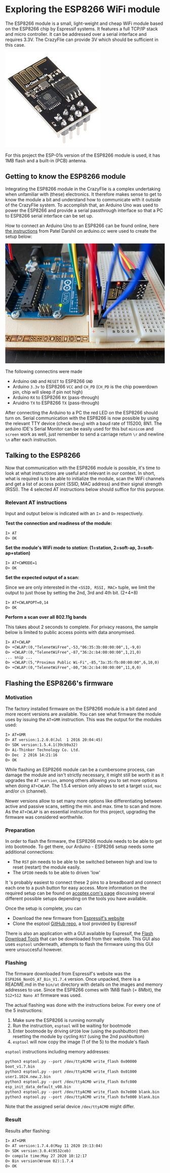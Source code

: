 # Exploring the ESP8266 WiFi module
The ESP8266 module is a small, light-weight and cheap WiFi module based on the ESP8266 chip by Espressif systems. It
features a full TCP/IP stack and micro controller. It can be addressed over a serial interface and requires 3.3V. The
CrazyFlie can provide 3V which should be sufficient in this case.

![ESP8266 ESP-01 WiFi Module](images/300px-ESP-01.jpg)

For this project the ESP-01s version of the ESP8266 module is used, it has 1MB flash and a built-in (PCB) antenna.

## Getting to know the ESP8266 module
Integrating the ESP8266 module in the CrazyFlie is a complex undertaking when unfamiliar with (these) electronics. It
therefore makes sense to get to know the module a bit and understand how to communicate with it outside of the 
CrazyFlie system. To accomplish that, an Arduino Uno was used to power the ESP8266 and provide a serial passthrough
interface so that a PC to ESP8266 serial interface can be set up.

How to connect an Arduino Uno to an ESP8266 can be found online, here [the instructions](https://create.arduino.cc/projecthub/PatelDarshil/how-to-communicate-with-esp8266-via-arduino-uno-f6e92f)
from Patel Darshil on arduino.cc were used to create the setup below:

![ESP8266 connected to Arduino Uno](images/arduino_uno_esp8266_sm.jpg)

The following connectins were made
- Arduino `GND` and `RESET` to ESP8266 `GND`
- Arduino `3.3v` to ESP8266 `VCC` and `CH_PD` (`CH_PD` is the chip powerdown pin, chip will sleep if pin not high) 
- Arduino `RX` to ESP8266 `RX` (pass-through)
- Aruidno `TX` to ESP8266 `TX` (pass-through)

After connecting the Arduino to a PC the red LED on the ESP8266 should turn on. Serial communication with the ESP8266 
is now possible by using the relevant TTY device (check `dmesg`) with a baud rate of 115200, 8N1. The arduino IDE's
Serial Monitor can be easily used for this but `minicom` and `screen` work as well, just remember to send a carriage
return `\r` and newline `\n` after each instruction.

## Talking to the ESP8266
Now that communication with the ESP8266 module is possible, it's time to look at what instructions are useful and
relevant in our context. In short, what is required is to be able to initialize the module, scan the WiFi channels
and get a list of access point (SSID, MAC address) and their signal strength (RSSI). The 4 selected AT instructions below
should suffice for this purpose.

### Relevant AT instructions
Input and output below is indicated with an `I>` and `O>` respectively.

**Test the connection and readiness of the module:**
```
I> AT
O> OK
```

**Set the module's WiFi mode to *station*: (1=station, 2=soft-ap, 3=soft-ap+station)**
```
I> AT+CWMODE=1
O> OK
```

**Set the expected output of a scan:**

Since we are only interested in the `<SSID, RSSI, MAC>` tuple, we limit the output to just those by setting the 2nd,
3rd and 4th bit. (2+4+8)
```
I> AT+CWLAPOPT=0,14
O> OK
```

**Perform a scan over all 802.11g bands**

This takes about 2 seconds to complete. For privacy reasons, the sample below is limited to public access points with
data anonymised.
```
I> AT+CWLAP
O> +CWLAP:(0,"TelenetWiFree",-53,"06:35:3b:00:00:00",1,-9,0)
O> +CWLAP:(0,"TelenetWiFree",-87,"36:2c:b4:00:00:00",1,21,0)
... snip ...
O> +CWLAP:(5,"Proximus Public Wi-Fi",-85,"3a:35:fb:00:00:00",6,10,0)
O> +CWLAP:(0,"TelenetWiFree",-80,"36:2c:b4:00:00:00",11,0,0)
```

## Flashing the ESP8266's firmware
### Motivation
The factory installed firmware on the ESP8266 module is a bit dated and more recent versions are available. You
can see what firmware the module uses by issuing the `AT+GMR` instruction. This was the output for the modules used:
```
I> AT+GMR
O> AT version:1.2.0.0(Jul  1 2016 20:04:45)
O> SDK version:1.5.4.1(39cb9a32)
O> Ai-Thinker Technology Co. Ltd.
O> Dec  2 2016 14:21:16
O> OK
```

While flashing an ESP8266 module can be a cumbersome process, can damage the module and isn't strictly necessary, it 
might still be worth it as it upgrades the `AT version`, among others allowing you to set more options when doing 
`AT+CWLAP`. The 1.5.4 version only allows to set a target `ssid`, `mac` and/or `ch` (channel). 

Newer versions allow to set many more options
like differentiating between active and passive scans, setting the min. and max. time to scan and more. As the 
`AT+CWLAP` is an essential instruction for this project, upgrading the firmware was considered worthwhile.

### Preparation
In order to flash the firmware, the ESP8266 module needs to be able to get into bootmode. To get there, our
Arduino - ESP8266 setup needs some additional connections:
- The `RST` pin needs to be able to be switched between high and low to reset (restart) the module easily.
- The `GPIO0` needs to be able to driven 'low'

It 's probably easiest to connect these 2 pins to a breadboard and connect each one to a push button for easy access. 
More information on the required setup can be found on 
[acoptex.com's page](http://acoptex.com/project/289/basics-project-021b-how-to-update-firmware-esp8266-esp-01-wi-fi-module-at-acoptexcom/#sthash.rrK7eAi3.dpbs)
discussing several different possible setups depending on the tools you have available.

Once the setup is complete, you can
- Download the new firmware from [Espressif's website](https://www.espressif.com/en/support/download/at?keys=&field_type_tid%5B%5D=14) 
- Clone the esptool [GitHub repo](https://github.com/espressif/esptool), a tool provided by Espressif

There is also an application with a GUI available by Espressif, the [Flash Download Tools](https://www.espressif.com/en/support/download/other-tools)
that can be downloaded from their website. This GUI also uses `esptool` underneath, attempts to flash the firmware using
this GUI were unsuccesful however.

### Flashing
The firmware downloaded from Espressif's website was the `ESP8266_NonOS_AT_Bin_V1.7.4` version. Once unpacked,  there
is a README.md in the `bin/at` directory with details on the images and memory addresses to use. Since the ESP8266 comes
with 1MiB flash (= 8Mbit), the `512+512 Nano AT` firmware was used.

The actual flashing was done with the instructions below. For every one of the 5 instructions:
1. Make sure the ESP8266 is running normally
2. Run the instruction, `esptool` will be waiting for bootmode
3. Enter bootmode by driving `GPIO0` low (using the pushbutton) then resetting the module by cycling `RST` (using
the 2nd pushbutton)
4. `esptool` will now copy the image (1 of the 5) to the module's flash

`esptool` instructions including memory addresses:
```
python3 esptool.py --port /dev/ttyACM0 write_flash 0x00000 boot_v1.7.bin 
python3 esptool.py --port /dev/ttyACM0 write_flash 0x01000 user1.1024.new.2.bin 
python3 esptool.py --port /dev/ttyACM0 write_flash 0xfc000 esp_init_data_default_v08.bin 
python3 esptool.py --port /dev/ttyACM0 write_flash 0x7e000 blank.bin 
python3 esptool.py --port /dev/ttyACM0 write_flash 0xfe000 blank.bin 
```
Note that the assigned serial device `/dev/ttyACM0` might differ.

### Result
Results after flashing:

```
I> AT+GMR
O> AT version:1.7.4.0(May 11 2020 19:13:04)
O> SDK version:3.0.4(9532ceb)
O> compile time:May 27 2020 10:12:17
O> Bin version(Wroom 02):1.7.4
O> OK
```
